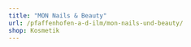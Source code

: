 ```yaml
---
title: "MON Nails & Beauty"
url: /pfaffenhofen-a-d-ilm/mon-nails-und-beauty/
shop: Kosmetik
---
```

